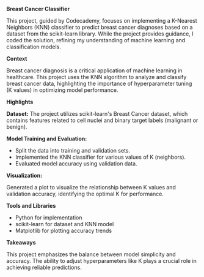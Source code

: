 **Breast Cancer Classifier**

This project, guided by Codecademy, focuses on implementing a K-Nearest Neighbors (KNN) classifier to predict breast cancer diagnoses based on a dataset from the scikit-learn library. While the project provides guidance, I coded the solution, refining my understanding of machine learning and classification models.

**Context**

Breast cancer diagnosis is a critical application of machine learning in healthcare. This project uses the KNN algorithm to analyze and classify breast cancer data, highlighting the importance of hyperparameter tuning (K values) in optimizing model performance.

**Highlights**

**Dataset:**
The project utilizes scikit-learn's Breast Cancer dataset, which contains features related to cell nuclei and binary target labels (malignant or benign).

**Model Training and Evaluation:**

- Split the data into training and validation sets.
- Implemented the KNN classifier for various values of K (neighbors).
- Evaluated model accuracy using validation data.

**Visualization:**

Generated a plot to visualize the relationship between K values and validation accuracy, identifying the optimal K for performance.

**Tools and Libraries**
- Python for implementation
- scikit-learn for dataset and KNN model
- Matplotlib for plotting accuracy trends

**Takeaways**

This project emphasizes the balance between model simplicity and accuracy. The ability to adjust hyperparameters like K plays a crucial role in achieving reliable predictions.
